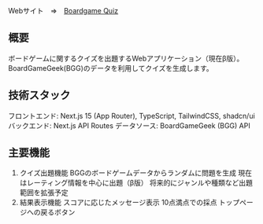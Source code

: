 Webサイト　⇒　[Boardgame Quiz](https://boardgamequiz.netlify.app/)

## 概要
ボードゲームに関するクイズを出題するWebアプリケーション（現在β版）。BoardGameGeek(BGG)のデータを利用してクイズを生成します。
## 技術スタック
フロントエンド: Next.js 15 (App Router), TypeScript, TailwindCSS, shadcn/ui
バックエンド: Next.js API Routes
データソース: BoardGameGeek (BGG) API
## 主要機能
1. クイズ出題機能
BGGのボードゲームデータからランダムに問題を生成
現在はレーティング情報を中心に出題（β版）
将来的にジャンルや種類など出題範囲を拡張予定
2. 結果表示機能
スコアに応じたメッセージ表示
10点満点での採点
トップページへの戻るボタン